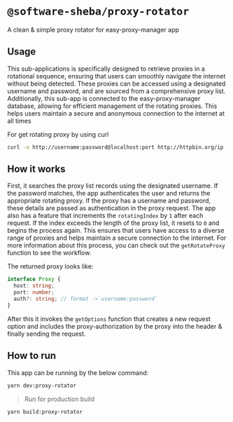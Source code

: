 # `@software-sheba/proxy-rotator`

A clean & simple proxy rotator for easy-proxy-manager app

## Usage

This sub-applications is specifically designed to retrieve proxies in a rotational sequence, ensuring that users can smoothly navigate the internet without being detected. These proxies can be accessed using a designated username and password, and are sourced from a comprehensive proxy list. Additionally, this sub-app is connected to the easy-proxy-manager database, allowing for efficient management of the rotating proxies. This helps users maintain a secure and anonymous connection to the internet at all times

For get rotating proxy by using curl

```bash
curl -x http://username:password@localhost:port http://httpbin.org/ip
```

## How it works

First, it searches the proxy list records using the designated username. If the password matches, the app authenticates the user and returns the appropriate rotating proxy. If the proxy has a username and password, these details are passed as authentication in the proxy request. The app also has a feature that increments the `rotatingIndex` by `1` after each request. If the index exceeds the length of the proxy list, it resets to `0` and begins the process again. This ensures that users have access to a diverse range of proxies and helps maintain a secure connection to the internet. For more information about this process, you can check out the `getRotateProxy` function to see the workflow.

The returned proxy looks like:

```ts
interface Proxy {
  host: string;
  port: number;
  auth?: string; // format ->`username:password`
}
```

After this it invokes the `getOptions` function that creates a new request option and includes the proxy-authorization by the proxy into the header & finally sending the request.

## How to run

This app can be running by the below command:

```bash
yarn dev:proxy-rotator
```

> Run for production build

```bash
yarn build:proxy-rotator
```
